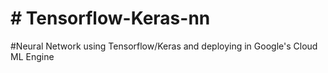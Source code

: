 # # Tensorflow-Keras-nn
#Neural Network using Tensorflow/Keras and deploying in Google's Cloud ML Engine